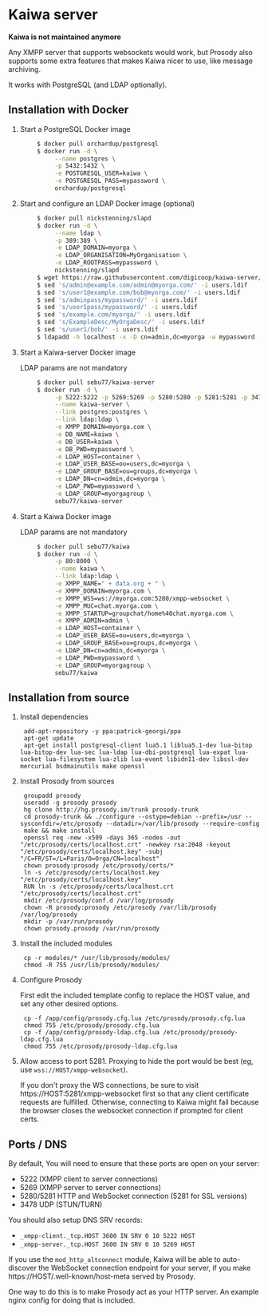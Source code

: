 # Kaiwa server

**Kaiwa is not maintained anymore**

Any XMPP server that supports websockets would work, but Prosody also supports
some extra features that makes Kaiwa nicer to use, like message archiving.

It works with PostgreSQL (and LDAP optionally).

## Installation with Docker

1. Start a PostgreSQL Docker image
```bash
        $ docker pull orchardup/postgresql
        $ docker run -d \
             --name postgres \
             -p 5432:5432 \
             -e POSTGRESQL_USER=kaiwa \
             -e POSTGRESQL_PASS=mypassword \
             orchardup/postgresql
```

2. Start and configure an LDAP Docker image (optional)
```bash
        $ docker pull nickstenning/slapd
        $ docker run -d \
             --name ldap \
             -p 389:389 \
             -e LDAP_DOMAIN=myorga \
             -e LDAP_ORGANISATION=MyOrganisation \
             -e LDAP_ROOTPASS=mypassword \
             nickstenning/slapd
        $ wget https://raw.githubusercontent.com/digicoop/kaiwa-server/master/users.ldif
        $ sed 's/admin@example.com/admin@myorga.com/' -i users.ldif
        $ sed 's/user1@example.com/bob@myorga.com/' -i users.ldif
        $ sed 's/adminpass/mypassword/' -i users.ldif
        $ sed 's/user1pass/mypassword/' -i users.ldif
        $ sed 's/example.com/myorga/' -i users.ldif
        $ sed 's/ExampleDesc/MyOrgaDesc/' -i users.ldif
        $ sed 's/user1/bob/' -i users.ldif
        $ ldapadd -h localhost -x -D cn=admin,dc=myorga -w mypassword -f users.ldif
```

3. Start a Kaiwa-server Docker image

    LDAP params are not mandatory
```bash
        $ docker pull sebu77/kaiwa-server
        $ docker run -d \
             -p 5222:5222 -p 5269:5269 -p 5280:5280 -p 5281:5281 -p 3478:3478/udp \
             --name kaiwa-server \
             --link postgres:postgres \
             --link ldap:ldap \
             -e XMPP_DOMAIN=myorga.com \
             -e DB_NAME=kaiwa \
             -e DB_USER=kaiwa \
             -e DB_PWD=mypassword \
             -e LDAP_HOST=container \
             -e LDAP_USER_BASE=ou=users,dc=myorga \
             -e LDAP_GROUP_BASE=ou=groups,dc=myorga \
             -e LDAP_DN=cn=admin,dc=myorga \
             -e LDAP_PWD=mypassword \
             -e LDAP_GROUP=myorgagroup \
             sebu77/kaiwa-server
```

4. Start a Kaiwa Docker image

    LDAP params are not mandatory
```bash
        $ docker pull sebu77/kaiwa
        $ docker run -d \
             -p 80:8000 \
             --name kaiwa \
             --link ldap:ldap \
             -e XMPP_NAME=" + data.org + " \
             -e XMPP_DOMAIN=myorga.com \
             -e XMPP_WSS=ws://myorga.com:5280/xmpp-websocket \
             -e XMPP_MUC=chat.myorga.com \
             -e XMPP_STARTUP=groupchat/home%40chat.myorga.com \
             -e XMPP_ADMIN=admin \
             -e LDAP_HOST=container \
             -e LDAP_USER_BASE=ou=users,dc=myorga \
             -e LDAP_GROUP_BASE=ou=groups,dc=myorga \
             -e LDAP_DN=cn=admin,dc=myorga \
             -e LDAP_PWD=mypassword \
             -e LDAP_GROUP=myorgagroup \
             sebu77/kaiwa
```

## Installation from source

1. Install dependencies

        add-apt-repository -y ppa:patrick-georgi/ppa
        apt-get update
        apt-get install postgresql-client lua5.1 liblua5.1-dev lua-bitop lua-bitop-dev lua-sec lua-ldap lua-dbi-postgresql lua-expat lua-socket lua-filesystem lua-zlib lua-event libidn11-dev libssl-dev mercurial bsdmainutils make openssl

2. Install Prosody from sources

        groupadd prosody
        useradd -g prosody prosody
        hg clone http://hg.prosody.im/trunk prosody-trunk
        cd prosody-trunk && ./configure --ostype=debian --prefix=/usr --sysconfdir=/etc/prosody --datadir=/var/lib/prosody --require-config
        make && make install
        openssl req -new -x509 -days 365 -nodes -out "/etc/prosody/certs/localhost.crt" -newkey rsa:2048 -keyout "/etc/prosody/certs/localhost.key" -subj "/C=FR/ST=/L=Paris/O=Orga/CN=localhost"
        chown prosody:prosody /etc/prosody/certs/*
        ln -s /etc/prosody/certs/localhost.key "/etc/prosody/certs/localhost.key"
        RUN ln -s /etc/prosody/certs/localhost.crt "/etc/prosody/certs/localhost.crt"
        mkdir /etc/prosody/conf.d /var/log/prosody
        chown -R prosody:prosody /etc/prosody /var/lib/prosody /var/log/prosody
        mkdir -p /var/run/prosody
        chown prosody.prosody /var/run/prosody

3. Install the included modules

        cp -r modules/* /usr/lib/prosody/modules/
        chmod -R 755 /usr/lib/prosody/modules/

4. Configure Prosody

   First edit the included template config to replace the HOST value, and set any other desired options.

        cp -f /app/config/prosody.cfg.lua /etc/prosody/prosody.cfg.lua
        chmod 755 /etc/prosody/prosody.cfg.lua
        cp -f /app/config/prosody-ldap.cfg.lua /etc/prosody/prosody-ldap.cfg.lua
        chmod 755 /etc/prosody/prosody-ldap.cfg.lua

5. Allow access to port 5281. Proxying to hide the port would be best (eg, use `wss://HOST/xmpp-websocket`).

   If you don't proxy the WS connections, be sure to visit https://HOST:5281/xmpp-websocket first so that
   any client certificate requests are fulfilled. Otherwise, connecting to Kaiwa might fail because the
   browser closes the websocket connection if prompted for client certs.

## Ports / DNS

By default, You will need to ensure that these ports are open on your server:

- 5222 (XMPP client to server connections)
- 5269 (XMPP server to server connections)
- 5280/5281 HTTP and WebSocket connection (5281 for SSL versions)
- 3478 UDP (STUN/TURN)

You should also setup DNS SRV records:

- `_xmpp-client._tcp.HOST 3600 IN SRV 0 10 5222 HOST`
- `_xmpp-server._tcp.HOST 3600 IN SRV 0 10 5269 HOST`

If you use the `mod_http_altconnect` module, Kaiwa will be able to auto-discover the WebSocket connection
endpoint for your server, if you make https://HOST/.well-known/host-meta served by Prosody.

One way to do this is to make Prosody act as your HTTP server. An example nginx config for doing that
is included.

